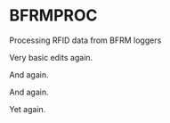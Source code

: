 # BFRMPROC
Processing RFID data from BFRM loggers

Very basic edits again.

And again.

And again.

Yet again.